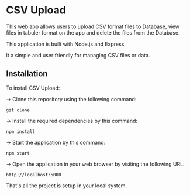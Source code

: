 # CSV Upload
This web app allows users to upload CSV format files to Database, view files in tabuler format on the app and delete the files from the Database.

This application is built with Node.js and Express.

It a simple and user friendly for managing CSV files or data.

## Installation
To install CSV Upload:

-> Clone this repository using the following command:

    git clone 

-> Install the required dependencies by this command:
    
    npm install 

-> Start the application by this command:
 
    npm start 
 
-> Open the application in your web browser by visiting the following URL:
 
    http://localhost:5000 
 
That's all the project is setup in your local system.

